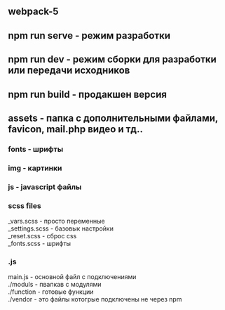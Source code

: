 ## webpack-5
## npm run serve - режим разработки<br>
## npm run dev - режим сборки для разработки или передачи исходников<br>
## npm run build - продакшен версия<br>
## assets - папка с дополнительными файлами, favicon, mail.php видео и тд..<br>
### fonts - шрифты
### img - картинки
### js - javascript файлы
### scss files<br>
_vars.scss - просто переменные<br>
_settings.scss -  базовык настройки<br>
_reset.scss - сброс css<br>
_fonts.scss - шрифты<br>
### .js<br>
main.js - основной файл с подключениями<br>
./moduls - пвапкав с модулями<br>
./function - готовые функции<br>
./vendor - это файлы котогрые подключены не через npm<br>
